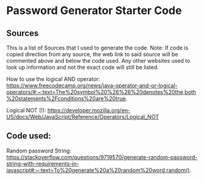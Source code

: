 # Password Generator Starter Code

## Sources

This is a list of Sources that I used to generate the code. Note: If code is copied direction from any source, the web link to said source will be commented above and below the code used. Any other websites used to look up information and not the exact code will still be listed.

How to use the logical AND operator: https://www.freecodecamp.org/news/java-operator-and-or-logical-operators/#:~:text=The%20symbol%20%26%26%20denotes%20the,both%20statements%2Fconditions%20are%20true.


Logical NOT (!): https://developer.mozilla.org/en-US/docs/Web/JavaScript/Reference/Operators/Logical_NOT

## Code used:

Random password String: https://stackoverflow.com/questions/9719570/generate-random-password-string-with-requirements-in-javascript#:~:text=To%20generate%20a%20random%20word,random().